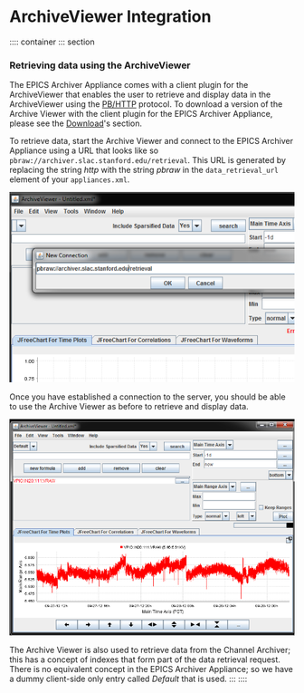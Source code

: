 # ArchiveViewer Integration


:::: container
::: section
### Retrieving data using the ArchiveViewer

The EPICS Archiver Appliance comes with a client plugin for the
ArchiveViewer that enables the user to retrieve and display data in the
ArchiveViewer using the [PB/HTTP](pb_pbraw.html) protocol. To download a
version of the Archive Viewer with the client plugin for the EPICS
Archiver Appliance, please see the
[Download](https://github.com/slacmshankar/epicsarchiverap/releases/)\'s
section.

To retrieve data, start the Archive Viewer and connect to the EPICS
Archiver Appliance using a URL that looks like so
`pbraw://archiver.slac.stanford.edu/retrieval`. This URL is generated by
replacing the string *http* with the string *pbraw* in the
`data_retrieval_url` element of your `appliances.xml`.

![Connecting using pbraw](../images/av_connect.png)

Once you have established a connection to the server, you should be able
to use the Archive Viewer as before to retrieve and display data.

![Plotting](../images/av_plot.png)

The Archive Viewer is also used to retrieve data from the Channel
Archiver; this has a concept of indexes that form part of the data
retrieval request. There is no equivalent concept in the EPICS Archiver
Appliance; so we have a dummy client-side only entry called *Default*
that is used.
:::
::::

